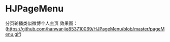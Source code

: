 # HJPageMenu
分页轮播类似微博个人主页
效果图：
(https://github.com/hanwanjie853710069/HJPageMenu/blob/master/pageMenu.gif)
